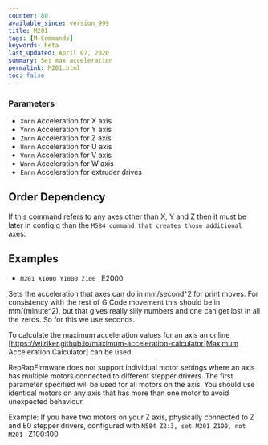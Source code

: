 ```yaml
---
counter: 80
available_since: version_999
title: M201
tags: [M-Commands] 
keywords: beta 
last_updated: April 07, 2020 
summary: Set max acceleration 
permalink: M201.html
toc: false 
---
```



### Parameters

* `Xnnn` Acceleration for X axis
* `Ynnn` Acceleration for Y axis
* `Znnn` Acceleration for Z axis
* `Unnn` Acceleration for U axis
* `Vnnn` Acceleration for V axis
* `Wnnn` Acceleration for W axis
* `Ennn` Acceleration for extruder drives

## Order Dependency

If this command refers to any axes other than X, Y and Z then it must be later in config.g than the ` M584 command that creates those additional  ` axes.

## Examples

* ` M201 X1000 Y1000 Z100  ` E2000

Sets the acceleration that axes can do in mm/second^2 for print moves. For consistency with the rest of G Code movement this should be in mm/(minute^2), but that gives really silly numbers and one can get lost in all the zeros. So for this we use seconds.

To calculate the maximum acceleration values for an axis an online [https://wilriker.github.io/maximum-acceleration-calculator|Maximum Acceleration Calculator] can be used.

RepRapFirmware does not support individual motor settings where an axis has multiple motors connected to different stepper drivers. The first parameter specified will be used for all motors on the axis. You should use identical motors on any axis that has more than one motor to avoid unexpected behaviour.

Example: If you have two motors on your Z axis, physically connected to Z and E0 stepper drivers, configured with ` M584 Z2:3, set M201 Z100, not M201  ` Z100:100

